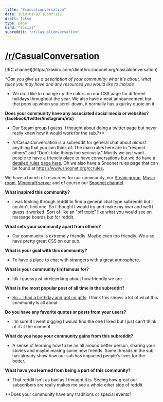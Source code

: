 ```yaml
---
title: "#casualconversation"
date: 2019-01-03T10:07:11Z
draft: false
type: page
kind: "social"
subreddit: "/r/CasualConversation"
---
```


<h1><a href="http://CasualConversation.reddit.com">/r/CasualConversation</a></h1>
[IRC channel](https://kiwiirc.com/client/irc.snoonet.org/casualconversation)


**Can you give us a description of your community: what it's about, what rules you may have and any resources you would like to include*

* We do. I like to change up the colors on our CSS page for different holidays throughout the year. We also have a neat announcement bar that pops up when you scroll down, it normally has a quirky quote on it.


**Does your community have any associated social media or websites? (facebook/twitter/instagram/etc)**

* Our Steam group I guess. I thought about doing a twitter page but never really knew how it would work for the sub.?**

* /r/CasualConversation is a subreddit for general chat about *almost* anything that you can think of. The main rules here are to "respect others" and "Don't take things too seriously." Mostly we just want people to have a friendly place to have conversations but we do have a [detailed rules page here](http://www.reddit.com/r/CasualConversation/wiki/rules). Oh we also have a Snoonet rules page that can be found at https://www.snoonet.org/ccrules.

We have a bunch of resources for our community, our [Steam group](http://steamcommunity.com/groups/rCasualConversation), [Music room](https://plug.dj/casualconversation), [Minecraft server](http://www.reddit.com/r/casualminecrafting) and of course our [Snoonet channel](https://kiwiirc.com/client/irc.snoonet.org/casualconversation).


**What inspired this community?**

* I was looking through reddit to find a general chat type subreddit but I couldn't find one. So I thought I would try and make my own and well I guess it worked. Sort of like an "off topic" like what you would see on message boards but for reddit.


**What sets your community apart from others?**

* Our community is extremely friendly. Maybe even too friendly. We also have pretty great CSS on our sub.


**What is your goal with this community?**

* To have a place to chat with strangers with a great atmosphere.


**What is your community (in)famous for?**

* Idk I guess just circlejerking about how friendly we are.


**What is the most popular post of all time in the subreddit?**

* [So... I had a birthday and got no gifts](http://redd.it/2kyv3x). I think this shows a lot of what this community is all about.


**Do you have any favorite quotes or posts from your users?**

* I'm sure if I went digging I would find the one I liked but I just can't think of it at the moment.


**What do you hope your community gains from this subreddit?**

* A sense of learning how to be an all around better person, sharing your stories and maybe making some new friends. Some threads in the sub has already show how our sub has impacted people's lives for the better.


**What have you learned from being a part of this community?**

* That reddit isn't as bad as I thought it is. Seeing how great our subscribers are really makes me see a whole other side of reddit.


**Does your community have any traditions or special events?
